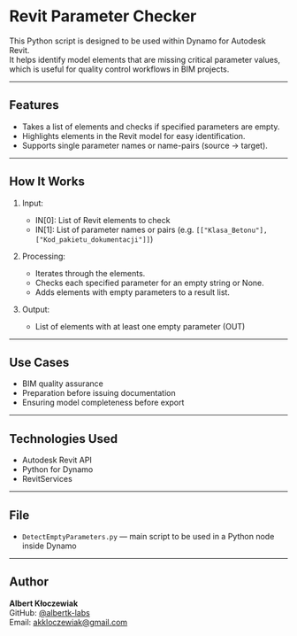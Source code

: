 # Revit Parameter Checker

This Python script is designed to be used within Dynamo for Autodesk Revit.  
It helps identify model elements that are missing critical parameter values, which is useful for quality control workflows in BIM projects.

---

## Features

- Takes a list of elements and checks if specified parameters are empty.
- Highlights elements in the Revit model for easy identification.
- Supports single parameter names or name-pairs (source → target).

---

## How It Works

1. Input:
   - IN[0]: List of Revit elements to check
   - IN[1]: List of parameter names or pairs (e.g. `[["Klasa_Betonu"], ["Kod_pakietu_dokumentacji"]]`)

2. Processing:
   - Iterates through the elements.
   - Checks each specified parameter for an empty string or None.
   - Adds elements with empty parameters to a result list.

3. Output:
   - List of elements with at least one empty parameter (OUT)

---

## Use Cases

- BIM quality assurance
- Preparation before issuing documentation
- Ensuring model completeness before export

---

## Technologies Used

- Autodesk Revit API
- Python for Dynamo
- RevitServices

---

## File

- `DetectEmptyParameters.py` — main script to be used in a Python node inside Dynamo

---

## Author

**Albert Kłoczewiak**  
GitHub: [@albertk-labs](https://github.com/albertk-labs)  
Email: akkloczewiak@gmail.com
